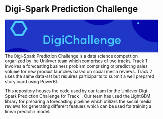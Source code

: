 # Digi-Spark Prediction Challenge

![alt text](https://github.com/Tuhin117x/GBM-Forecasting/blob/main/3.%20Others/Background.jpg)
The Digi-Spark Prediction Challenge is a data science competition organized by the Unilever team which comprises of two tracks. Track 1 involves a forecasting business problem comprising of predicting sales volume for new product launches based on social media reviews. Track 2 uses the same data-set but requires participants to submit a well prepared storyboard using PowerBI. 

This repository houses the code used by our team for the Unilever Digi-Spark Prediction Challenge for Track 1. Our team has used the LightGBM library for preparing a forecasting pipeline which utilizes the social media reviews for generating different features which can be used for training a linear predictor model. 
